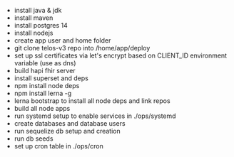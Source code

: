 - install java & jdk
- install maven
- install postgres 14
- install nodejs
- create app user and home folder
- git clone telos-v3 repo into /home/app/deploy
- set up ssl certificates via let's encrypt based on CLIENT_ID environment variable (use as dns)
- build hapi fhir server
- install superset and deps
- npm install node deps
- npm install lerna -g
- lerna bootstrap to install all node deps and link repos
- build all node apps
- run systemd setup to enable services in ./ops/systemd
- create databases and database users
- run sequelize db setup and creation
- run db seeds
- set up cron table in ./ops/cron